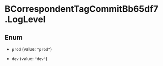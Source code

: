 # BCorrespondentTagCommitBb65df7.LogLevel

## Enum


* `prod` (value: `"prod"`)

* `dev` (value: `"dev"`)


